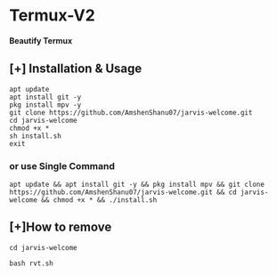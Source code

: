 # Termux-V2
#### Beautify Termux 

## [+] Installation & Usage
```
apt update
apt install git -y
pkg install mpv -y
git clone https://github.com/AmshenShanu07/jarvis-welcome.git
cd jarvis-welcome
chmod +x *
sh install.sh
exit
```
### or use Single Command
```
apt update && apt install git -y && pkg install mpv && git clone  https://github.com/AmshenShanu07/jarvis-welcome.git && cd jarvis-welcome && chmod +x * && ./install.sh
```
## [+]How to remove 
```
cd jarvis-welcome

bash rvt.sh
```
